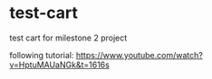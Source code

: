 # test-cart

test cart for milestone 2 project

following tutorial: https://www.youtube.com/watch?v=HptuMAUaNGk&t=1616s
